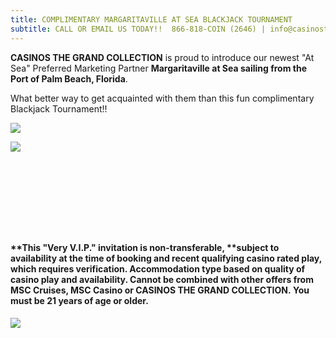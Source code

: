 ```yaml
---
title: COMPLIMENTARY MARGARITAVILLE AT SEA BLACKJACK TOURNAMENT
subtitle: CALL OR EMAIL US TODAY!!  866-818-COIN (2646) | info@casinostgc.com**
---
```



<!--StartFragment-->

**CASINOS THE GRAND COLLECTION** is proud to introduce our newest "At Sea" Preferred Marketing Partner **Margaritaville at Sea sailing from the Port of Palm Beach, Florida**.

W﻿hat better way to get acquainted with them than this fun complimentary Blackjack Tournament!!

<!--EndFragment-->

![](/uploads/2023-ctgc-preferred-partner-mvs-2.jpg)

![](/uploads/2023-03-16-mvs-blackjack-tournament.jpg)

![]()

![]()

![]()

![]()

![]()

![]()

![]()

![]()

![]()

#### \*\*This "Very V.I.P." invitation is non-transferable, \*\*subject to availability at the time of booking and recent qualifying casino rated play, which requires verification. Accommodation type based on quality of casino play and availability. Cannot be combined with other offers from MSC Cruises, MSC Casino or CASINOS THE GRAND COLLECTION. You must be 21 years of age or older.  

![](/uploads/2022-ctgc-here-there-everywhere.png)

![]()

![]()